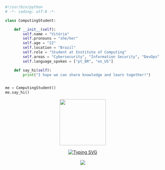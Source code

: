 
```python
#!/usr/bin/python
# -*- coding: utf-8 -*-

class ComputingStudent:

    def __init__(self):
        self.name = "Vitória"
        self.pronouns = "she/her"
        self.age = "22"
        self.location = "Brazil"
        self.role = "Student at Institute of Computing"
        self.areas = "Cybersecurity", "Information Security", "DevOps", "Infrastructure"
        self.language_spoken = ["pt_BR", "en_US"]

    def say_hi(self):
        print("I hope we can share knowledge and learn together!")


me = ComputingStudent()
me.say_hi()
```
<p align="center"> <img src="https://media.giphy.com/media/TS2JorWBhMUq5QCAkH/giphy.gif" weight = "150" height = "150">

<p align="center"> <a href="https://git.io/typing-svg"><img src="https://readme-typing-svg.demolab.com?font=Fira+Code&pause=1000&color=F73FDC&width=435&lines=I'm+working+with%3A+" alt="Typing SVG" /> </a> <br/> <br/>

  <a href="https://skillicons.dev">
    <img src="https://skillicons.dev/icons?i=linux,mysql,github,kubernetes,docker,py,java,aws">
  </a>
